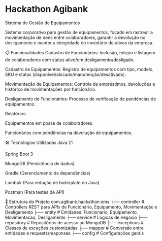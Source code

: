 # Hackathon Agibank
Sistema de Gestão de Equipamentos

Sistema corporativo para gestão de equipamentos, focado em rastrear a movimentação de bens entre colaboradores, garantir a devolução no desligamento e manter a integridade do inventário de ativos da empresa.

📋 Funcionalidades
Cadastro de Funcionários: Inclusão, edição e listagem de colaboradores com status ativo/em desligamento/desligado.

Cadastro de Equipamentos: Registro de equipamentos com tipo, modelo, SKU e status (disponível/alocado/manutenção/desativado).

Movimentação de Equipamentos: Controle de empréstimos, devoluções e histórico de movimentações por funcionário.

Desligamento de Funcionários: Processo de verificação de pendências de equipamentos.

Relatórios:

Equipamentos em posse de colaboradores.

Funcionários com pendências na devolução de equipamentos.

🛠️ Tecnologias Utilizadas
Java 21

Spring Boot 3

MongoDB (Persistência de dados)

Gradle (Gerenciamento de dependências)

Lombok (Para redução de boilerplate no Java)

Postman (Para testes de API)

🧩 Estrutura do Projeto
com.agibank.hackathon.ems
├── controller         # Controllers REST para APIs de Funcionário, Equipamento, Movimentação e Desligamento
├── entity             # Entidades: Funcionario, Equipamento, Movimentacao, Desligamento
├── service            # Lógicas de negócio
├── repository         # Repositórios de acesso ao MongoDB
├── exceptions         # Classes de exceções customizadas
├── mapper             # Conversão entre entidades e requests/responses
├── config             # Configurações gerais
